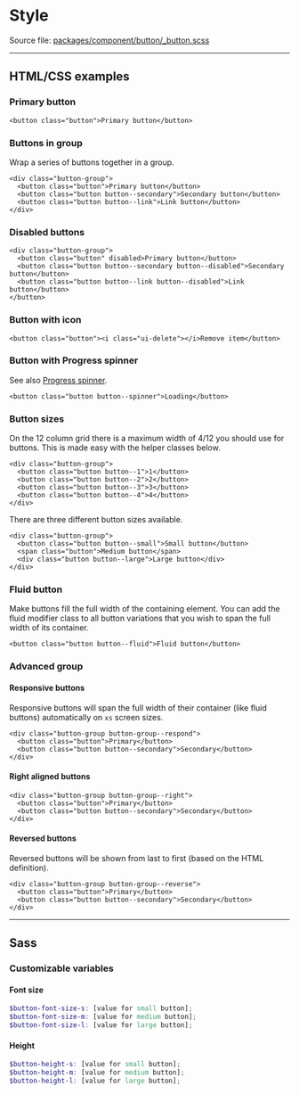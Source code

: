 # Style
Source file: [packages/component/button/_button.scss](https://github.com/kpn/kpn-style/blob/master/packages/component/button/_button.scss)

---

## HTML/CSS examples

### Primary button
```html*example
<button class="button">Primary button</button>
```

### Buttons in group
Wrap a series of buttons together in a group.

```html*example
<div class="button-group">
  <button class="button">Primary button</button>
  <button class="button button--secondary">Secondary button</button>
  <button class="button button--link">Link button</button>
</div>
```

### Disabled buttons
```html*example
<div class="button-group">
  <button class="button" disabled>Primary button</button>
  <button class="button button--secondary button--disabled">Secondary button</button>
  <button class="button button--link button--disabled">Link button</button>
</button>
```

### Button with icon
```html*example
<button class="button"><i class="ui-delete"></i>Remove item</button>
```

### Button with Progress spinner
See also [Progress spinner](/#/component/progress).

```html*example
<button class="button button--spinner">Loading</button>
```

### Button sizes
On the 12 column grid there is a maximum width of 4/12 you should use for buttons. This is made easy with the helper classes below.

```html*example
<div class="button-group">
  <button class="button button--1">1</button>
  <button class="button button--2">2</button>
  <button class="button button--3">3</button>
  <button class="button button--4">4</button>
</div>
```

There are three different button sizes available.

```html*example
<div class="button-group">
  <button class="button button--small">Small button</button>
  <span class="button">Medium button</span>
  <div class="button button--large">Large button</div>
</div>
```

### Fluid button
Make buttons fill the full width of the containing element. You can add the fluid modifier class to all button variations that you wish to span the full width of its container.

```html*example
<button class="button button--fluid">Fluid button</button>
```

### Advanced group

#### Responsive buttons
Responsive buttons will span the full width of their container (like fluid buttons) automatically on `xs` screen sizes.

```html*example
<div class="button-group button-group--respond">
  <button class="button">Primary</button>
  <button class="button button--secondary">Secondary</button>
</div>
```

#### Right aligned buttons
```html*example
<div class="button-group button-group--right">
  <button class="button">Primary</button>
  <button class="button button--secondary">Secondary</button>
</div>
```

#### Reversed buttons
Reversed buttons will be shown from last to first (based on the HTML definition).

```html*example
<div class="button-group button-group--reverse">
  <button class="button">Primary</button>
  <button class="button button--secondary">Secondary</button>
</div>
```

---

## Sass
### Customizable variables

#### Font size
```scss
$button-font-size-s: [value for small button];
$button-font-size-m: [value for medium button];
$button-font-size-l: [value for large button];
```

#### Height
```scss
$button-height-s: [value for small button];
$button-height-m: [value for medium button];
$button-height-l: [value for large button];
```
